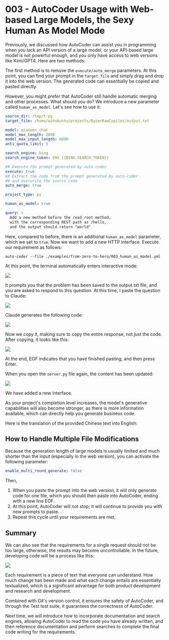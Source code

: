 # 003 - AutoCoder Usage with Web-based Large Models, the Sexy Human As Model Mode

Previously, we discussed how AutoCoder can assist you in programming when you lack an API version of a large model, or your API-based large model is not powerful enough, and you only have access to web versions like Kimi/GPT4. Here are two methods:

The first method is to remove the `execute/auto_merge` parameters. At this point, you can find your prompt in the `target_file` and simply drag and drop it into the web version. The generated code can essentially be copied and pasted directly.

However, you might prefer that AutoCoder still handle automatic merging and other processes. What should you do? We introduce a new parameter called `human_as_model`. Let's see how to use it:

```yml
source_dir: /tmp/t-py
target_file: /home/winubuntu/projects/ByzerRawCopilot/output.txt 

model: qianwen_chat
model_max_length: 2000
model_max_input_length: 6000
anti_quota_limit: 5

search_engine: bing
search_engine_token: ENV {{BING_SEARCH_TOKEN}}

## Execute the prompt generated by auto-coder
execute: true
## Extract the code from the prompt generated by auto-coder
## and overwrite the source code
auto_merge: true

project_type: py

human_as_model: true

query: >
  Add a new method before the read_root method,
  with the corresponding REST path as /hello, 
  and the output should return "world"
```
Here, compared to before, there is an additional `human_as_model` parameter, which we set to `true`. Now we want to add a new HTTP interface. Execute our requirement as follows:

```shell
auto-coder --file ./examples/from-zero-to-hero/003_human_as_model.yml
```

At this point, the terminal automatically enters interactive mode:

![](../images/image5.png)

It prompts you that the problem has been saved to the output.txt file, and you are asked to respond to this question. At this time, I paste the question to Claude:

![](../images/image6.png)

Claude generates the following code:

![](../images/image7.png)

Now we copy it, making sure to copy the entire response, not just the code. After copying, it looks like this:

![](../images/image8.png)

At the end, EOF indicates that you have finished pasting, and then press Enter.

When you open the `server.py` file again, the content has been updated:

![](../images/image9.png)

We have added a new interface.

As your project's completion level increases, the model's generative capabilities will also become stronger, as there is more information available, which can directly help you generate business code.

Here is the translation of the provided Chinese text into English:

## How to Handle Multiple File Modifications

Because the generation length of large models is usually limited and much shorter than the input (especially in the web version), you can activate the following parameter:

```yaml
enable_multi_round_generate: false
```

Then,

1. When you paste the prompt into the web version, it will only generate code for one file, which you should then paste into AutoCoder, ending with a new line EOF.
2. At this point, AutoCoder will not stop; it will continue to provide you with new prompts to paste.
3. Repeat this cycle until your requirements are met.

## Summary

We can also see that the requirements for a single request should not be too large, otherwise, the results may become uncontrollable. In the future, developing code will be a process like this:

![](../images/image10.png)

Each requirement is a piece of text that everyone can understand. How much change has been made and what each change entails are essentially textualized, which is a significant advantage for both product development and research and development.

Combined with Git's version control, it ensures the safety of AutoCoder, and through the Test test suite, it guarantees the correctness of AutoCoder.

Next time, we will introduce how to incorporate documentation and search engines, allowing AutoCoder to read the code you have already written, and then reference documentation and perform searches to complete the final code writing for the requirements.